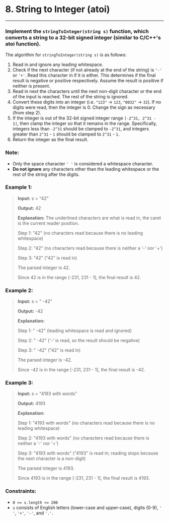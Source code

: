 # 8. String to Integer (atoi)
-- --

### Implement the ```stringToInteger(string s)``` function, which converts a string to a 32-bit signed integer (similar to C/C++'s atoi function).

The algorithm for ```stringToInteger(string s)``` is as follows:

1. Read in and ignore any leading whitespace.
2. Check if the next character (if not already at the end of the string) is ```'-'``` or ```'+'```. Read this character in if it is either. This determines if the final result is negative or positive respectively. Assume the result is positive if neither is present.
3. Read in next the characters until the next non-digit character or the end of the input is reached. The rest of the string is ignored.
4. Convert these digits into an integer (i.e. ```"123"``` -> ```123```, ```"0032"``` -> ```32```). If no digits were read, then the integer is 0. Change the sign as necessary (from step 2).
5. If the integer is out of the 32-bit signed integer range ```[-2^31, 2^31 - 1]```, then clamp the integer so that it remains in the range. Specifically, integers less than ```-2^31``` should be clamped to ```-2^31```, and integers greater than ```2^31``` - ```1``` should be clamped to ```2^31``` - ```1```.
6. Return the integer as the final result.

### Note:

* Only the space character ```' '``` is considered a whitespace character.
* **Do not ignore** any characters other than the leading whitespace or the rest of the string after the digits.


### Example 1:

> **Input:** s = "42"
> 
> **Output:** 42
> 
> **Explanation:** The underlined characters are what is read in, the caret is the current reader position.
> 
> Step 1: "42" (no characters read because there is no leading whitespace)
> 
> Step 2: "42" (no characters read because there is neither a '-' nor '+')
> 
> Step 3: "42" ("42" is read in)
> 
> The parsed integer is 42.
> 
> Since 42 is in the range [-231, 231 - 1], the final result is 42. 

### Example 2:

> **Input:** s = "   -42"
> 
> **Output:** -42
> 
> **Explanation:**
> 
> Step 1: "   -42" (leading whitespace is read and ignored)
> 
> Step 2: "   -42" ('-' is read, so the result should be negative)
> 
> Step 3: "   -42" ("42" is read in)
> 
> The parsed integer is -42.
> 
> Since -42 is in the range [-231, 231 - 1], the final result is -42.

### Example 3:

> **Input:** s = "4193 with words"
> 
> **Output:** 4193
> 
> **Explanation:**
> 
> Step 1: "4193 with words" (no characters read because there is no leading whitespace)
> 
> Step 2: "4193 with words" (no characters read because there is neither a '-' nor '+')
> 
> Step 3: "4193 with words" ("4193" is read in; reading stops because the next character is a non-digit)
> 
> The parsed integer is 4193.
> 
> Since 4193 is in the range [-231, 231 - 1], the final result is 4193.


### Constraints:

* ```0 <= s.length <= 200```
* ```s``` consists of English letters (lower-case and upper-case), digits (0-9), ```' '```, ```'+'```, ```'-'```, and ```'.'```.